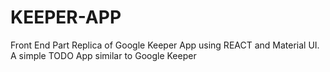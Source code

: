 # KEEPER-APP
Front End Part Replica of Google Keeper App using REACT and Material UI.
A simple TODO App similar to Google Keeper
